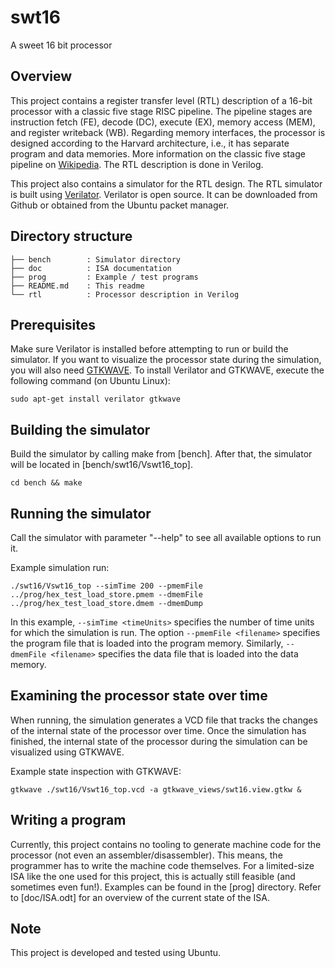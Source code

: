 # swt16
A sweet 16 bit processor

## Overview
This project contains a register transfer level (RTL) description of a 16-bit processor with a classic five stage RISC pipeline.
The pipeline stages are instruction fetch (FE), decode (DC), execute (EX), memory access (MEM), and register writeback (WB).
Regarding memory interfaces, the processor is designed according to the Harvard architecture, i.e., it has separate program and data memories.
More information on the classic five stage pipeline on [Wikipedia](https://en.wikipedia.org/wiki/Classic_RISC_pipeline).
The RTL description is done in Verilog.

This project also contains a simulator for the RTL design.
The RTL simulator is built using [Verilator](https://www.veripool.org/).
Verilator is open source. It can be downloaded from Github or obtained from the Ubuntu packet manager.

## Directory structure
```
├── bench        : Simulator directory
├── doc          : ISA documentation
├── prog         : Example / test programs
├── README.md    : This readme
└── rtl          : Processor description in Verilog
```
## Prerequisites
Make sure Verilator is installed before attempting to run or build the simulator.
If you want to visualize the processor state during the simulation, you will also need [GTKWAVE](http://gtkwave.sourceforge.net/).
To install Verilator and GTKWAVE, execute the following command (on Ubuntu Linux):

`sudo apt-get install verilator gtkwave`

## Building the simulator
Build the simulator by calling make from [bench]. After that, the simulator will be located in [bench/swt16/Vswt16_top].

`cd bench && make`

## Running the simulator
Call the simulator with parameter "--help" to see all available options to run it.

Example simulation run:

`./swt16/Vswt16_top --simTime 200 --pmemFile ../prog/hex_test_load_store.pmem --dmemFile ../prog/hex_test_load_store.dmem --dmemDump`

In this example, `--simTime <timeUnits>` specifies the number of time units for which the simulation is run.
The option `--pmemFile <filename>` specifies the program file that is loaded into the program memory.
Similarly, `--dmemFile <filename>` specifies the data file that is loaded into the data memory. 

## Examining the processor state over time
When running, the simulation generates a VCD file that tracks the changes of the internal state of the processor over time.
Once the simulation has finished, the internal state of the processor during the simulation can be visualized using GTKWAVE.

Example state inspection with GTKWAVE: 

`gtkwave ./swt16/Vswt16_top.vcd -a gtkwave_views/swt16.view.gtkw &`

## Writing a program
Currently, this project contains no tooling to generate machine code for the processor (not even an assembler/disassembler).
This means, the programmer has to write the machine code themselves.
For a limited-size ISA like the one used for this project, this is actually still feasible (and sometimes even fun!).
Examples can be found in the [prog] directory.
Refer to [doc/ISA.odt] for an overview of the current state of the ISA.

## Note
This project is developed and tested using Ubuntu.
